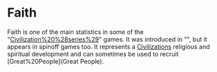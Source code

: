 # Faith

Faith is one of the main statistics in some of the "[Civilization%20%28series%29](Civilization)" games. It was introduced in "", but it appears in spinoff games too. It represents a [Civilizations](civilization's) religious and spiritual development and can sometimes be used to recruit [Great%20People](Great People).